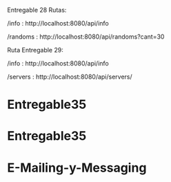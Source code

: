 
Entregable 28 Rutas:

/info : http://localhost:8080/api/info

/randoms : http://localhost:8080/api/randoms?cant=30

Ruta Entregable 29: 

/info : http://localhost:8080/api/info

/servers : http://localhost:8080/api/servers/

# Entregable35
# Entregable35
# E-Mailing-y-Messaging

